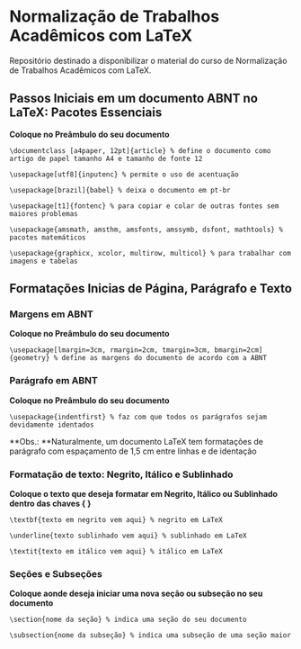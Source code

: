 # Normalização de Trabalhos Acadêmicos com LaTeX
Repositório destinado a disponibilizar o material do curso de Normalização de Trabalhos Acadêmicos com LaTeX.

## Passos Iniciais em um documento ABNT no LaTeX: Pacotes Essenciais

**Coloque no Preâmbulo do seu documento**

```
\documentclass [a4paper, 12pt]{article} % define o documento como artigo de papel tamanho A4 e tamanho de fonte 12

\usepackage[utf8]{inputenc} % permite o uso de acentuação

\usepackage[brazil]{babel} % deixa o documento em pt-br

\usepackage[t1]{fontenc} % para copiar e colar de outras fontes sem maiores problemas

\usepackage{amsmath, amsthm, amsfonts, amssymb, dsfont, mathtools} % pacotes matemáticos

\usepackage{graphicx, xcolor, multirow, multicol} % para trabalhar com imagens e tabelas
```

## Formatações Inicias de Página, Parágrafo e Texto

### Margens em ABNT

**Coloque no Preâmbulo do seu documento**

```
\usepackage[lmargin=3cm, rmargin=2cm, tmargin=3cm, bmargin=2cm]{geometry} % define as margens do documento de acordo com a ABNT
```

### Parágrafo em ABNT

**Coloque no Preâmbulo do seu documento**

```
\usepackage{indentfirst} % faz com que todos os parágrafos sejam devidamente identados
```
**Obs.: **Naturalmente, um documento LaTeX tem formatações de parágrafo com espaçamento de 1,5 cm entre linhas e de identação

### Formatação de texto: Negrito, Itálico e Sublinhado


**Coloque o texto que deseja formatar em Negrito, Itálico ou Sublinhado dentro das chaves { }**
```
\textbf{texto em negrito vem aqui} % negrito em LaTeX

\underline{texto sublinhado vem aqui} % sublinhado em LaTeX

\textit{texto em itálico vem aqui} % itálico em LaTeX
```

### Seções e Subseções

**Coloque aonde deseja iniciar uma nova seção ou subseção no seu documento**
```
\section{nome da seção} % indica uma seção do seu documento

\subsection{nome da subseção} % indica uma subseção de uma seção maior
```
